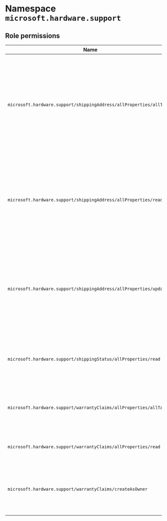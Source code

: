 # Namespace `microsoft.hardware.support`
## Role permissions
|Name|Description|Privileged|
|-|-|-|
|`microsoft.hardware.support/shippingAddress/allProperties/allTasks`|Create, read, update, and delete shipping addresses for Microsoft hardware warranty claims, including shipping addresses created by others|False|
|`microsoft.hardware.support/shippingAddress/allProperties/read`|Read shipping addresses for Microsoft hardware warranty claims, including existing shipping addresses created by others|False|
|`microsoft.hardware.support/shippingAddress/allProperties/update`|Update shipping addresses for Microsoft hardware warranty claims, including existing shipping addresses created by others|False|
|`microsoft.hardware.support/shippingStatus/allProperties/read`|Read shipping status for open Microsoft hardware warranty claims|False|
|`microsoft.hardware.support/warrantyClaims/allProperties/allTasks`|Create and manage all aspects of Microsoft hardware warranty claims|False|
|`microsoft.hardware.support/warrantyClaims/allProperties/read`|Read Microsoft hardware warranty claims|False|
|`microsoft.hardware.support/warrantyClaims/createAsOwner`|Create Microsoft hardware warranty claims where creator is the owner|False|
